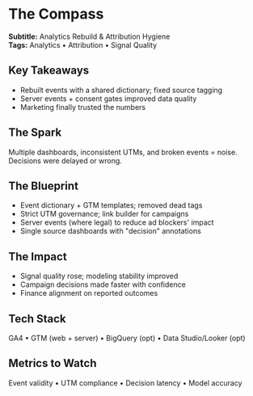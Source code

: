 # The Compass
**Subtitle:** Analytics Rebuild & Attribution Hygiene  
**Tags:** Analytics • Attribution • Signal Quality

## Key Takeaways
- Rebuilt events with a shared dictionary; fixed source tagging
- Server events + consent gates improved data quality
- Marketing finally trusted the numbers

## The Spark
Multiple dashboards, inconsistent UTMs, and broken events = noise. Decisions were delayed or wrong.

## The Blueprint
- Event dictionary + GTM templates; removed dead tags
- Strict UTM governance; link builder for campaigns
- Server events (where legal) to reduce ad blockers' impact
- Single source dashboards with "decision" annotations

## The Impact
- Signal quality rose; modeling stability improved
- Campaign decisions made faster with confidence
- Finance alignment on reported outcomes

## Tech Stack
GA4 • GTM (web + server) • BigQuery (opt) • Data Studio/Looker (opt)

## Metrics to Watch
Event validity • UTM compliance • Decision latency • Model accuracy
